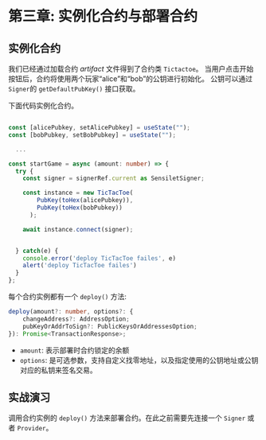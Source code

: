 # 第三章: 实例化合约与部署合约

## 实例化合约

我们已经通过加载合约 *artifact* 文件得到了合约类 `Tictactoe`。 当用户点击开始按钮后，合约将使用两个玩家“alice”和“bob”的公钥进行初始化。 公钥可以通过 `Signer`的 `getDefaultPubKey()` 接口获取。

下面代码实例化合约。

```ts

const [alicePubkey, setAlicePubkey] = useState("");
const [bobPubkey, setBobPubkey] = useState("");

  ...

const startGame = async (amount: number) => {
  try {
    const signer = signerRef.current as SensiletSigner;

    const instance = new TicTacToe(
        PubKey(toHex(alicePubkey)),
        PubKey(toHex(bobPubkey))
      );

    await instance.connect(signer);


  } catch(e) {
    console.error('deploy TicTacToe failes', e)
    alert('deploy TicTacToe failes')
  }
};
```

每个合约实例都有一个 `deploy()` 方法:

```ts
deploy(amount?: number, options?: {
    changeAddress?: AddressOption;
    pubKeyOrAddrToSign?: PublicKeysOrAddressesOption;
}): Promise<TransactionResponse>;
```

- `amount`: 表示部署时合约锁定的余额
- `options`: 是可选参数，支持自定义找零地址，以及指定使用的公钥地址或公钥对应的私钥来签名交易。

## 实战演习

调用合约实例的 `deploy()` 方法来部署合约。在此之前需要先连接一个 `Signer` 或者 `Provider`。